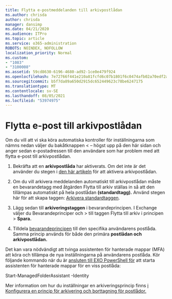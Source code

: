 ```yaml
---
title: Flytta e-postmeddelanden till arkivpostlådan
ms.author: chrisda
author: chrisda
manager: dansimp
ms.date: 04/21/2020
ms.audience: ITPro
ms.topic: article
ms.service: o365-administration
ROBOTS: NOINDEX, NOFOLLOW
localization_priority: Normal
ms.custom:
- "1083"
- "3100008"
ms.assetid: 59cd8630-6196-4680-ad92-1ce0e479f924
ms.openlocfilehash: 7e72766f441e210a81fcfd6c07b1801f6c0474afb02a70edf2ad8dbb571f3d2a
ms.sourcegitcommit: b5f7da89a650d2915dc652449623c78be6247175
ms.translationtype: MT
ms.contentlocale: sv-SE
ms.lasthandoff: 08/05/2021
ms.locfileid: "53974975"
---
```

# <a name="move-email-to-the-archive-mailbox"></a>Flytta e-post till arkivpostlådan

Om du vill att vi ska köra automatiska kontroller för inställningarna som nämns nedan väljer du bakåtknappen < – högst upp på den här sidan och anger sedan e-postadressen till den användare som har problem med att flytta e-post till arkivpostlådan.

1. Bekräfta att en **arkivpostlåda** har aktiverats. Om det inte är det använder du stegen i [den här artikeln](https://docs.microsoft.com/microsoft-365/compliance/enable-archive-mailboxes) för att aktivera arkivpostlådan.

2. Om du vill arkivera meddelanden automatiskt till  arkivpostlådan måste en bevarandetagg med åtgärden Flytta till arkiv ställas in så att den tillämpas automatiskt på hela postlådan **(standardtagg).** Använd stegen här för att skapa taggen: [Arkivera standardtaggen](https://docs.microsoft.com/microsoft-365/compliance/set-up-an-archive-and-deletion-policy-for-mailboxes#create-a-custom-archive-default-policy-tag).

3. Lägg sedan till **arkiveringstaggen** i bevarandeprincipen. I Exchange väljer du Bevarandeprinciper och > till  taggen Flytta till arkiv i principen > **Spara.** 

4. Tilldela [bevarandeprincipen](https://docs.microsoft.com/exchange/security-and-compliance/messaging-records-management/apply-retention-policy) till den specifika användarens postlåda. Samma princip används för både den primära **postlådan och** **arkivpostlådan.**

Det kan vara nödvändigt att tvinga assistenten för hanterade mappar (MFA) att köra och tillämpa de nya inställningarna på användarens postlåda. Kör följande kommando när du är [ansluten till EXO PowerShell för](https://docs.microsoft.com/powershell/exchange/exchange-online/connect-to-exchange-online-powershell/connect-to-exchange-online-powershell?view=exchange-ps) att starta assistenten för hanterade mappar för en viss postlåda:
  
Start-ManagedFolderAssistant -Identity <name of the mailbox>

Mer information om hur du inställningar en arkiveringsprincip finns [i Konfigurera en princip för arkivering och borttagning för postlådor.](https://docs.microsoft.com/microsoft-365/compliance/set-up-an-archive-and-deletion-policy-for-mailboxes#step-1-enable-archive-mailboxes-for-users)
  